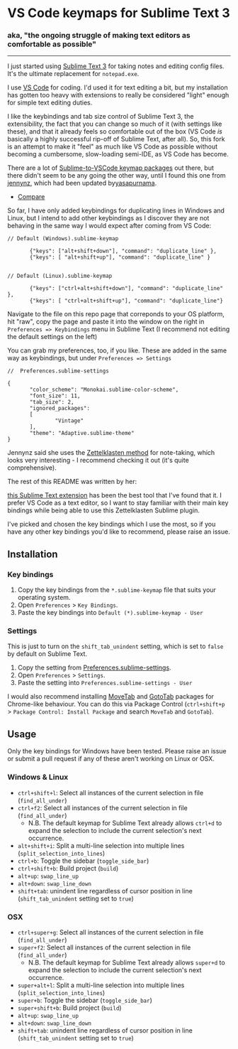 # VS Code keymaps for Sublime Text 3

### aka, "the ongoing struggle of making text editors as comfortable as possible"

---

I just started using [Sublime Text 3](https://www.sublimetext.com) for taking notes and editing config files. It's the ultimate replacement for `notepad.exe`.

I use [VS Code](https://code.visualstudio.com/) for coding. I'd used it for text editing a bit, but my installation has gotten too heavy with extensions to really be considered "light" enough for simple text editing duties.

I like the keybindings and tab size control of Sublime Text 3, the extensibility, the fact that you can change so much of it (with settings like these), and that it already feels so comfortable out of the box (VS Code _is_ basically a highly successful rip-off of Sublime Text, after all). So, this fork is an attempt to make it "feel" as much like VS Code as possible without becoming a cumbersome, slow-loading semi-IDE, as VS Code has become.

There are a lot of [Sublime-to-VSCode keymap packages](https://marketplace.visualstudio.com/items?itemName=ms-vscode.sublime-keybindings) out there, but there didn't seem to be any going the other way, until I found this one from [jennynz](https://github.com/jennynz/vscode-keybindings-for-sublime), which had been updated by[yasapurnama](https://github.com/yasapurnama/vscode-keybindings-for-sublime).

- [Compare](<(https://github.com/jennynz/vscode-keybindings-for-sublime/compare/master...yasapurnama:master)>)

So far, I have only added keybindings for duplicating lines in Windows and Linux, but I intend to add other keybindings as I discover they are not behaving in the same way I would expect after coming from VS Code:

```
// Default (Windows).sublime-keymap

       {"keys": ["alt+shift+down"], "command": "duplicate_line" },
       {"keys": [ "alt+shift+up"], "command": "duplicate_line" }


```

```
// Default (Linux).sublime-keymap

       {"keys": ["ctrl+alt+shift+down"], "command": "duplicate_line" },
       {"keys": [ "ctrl+alt+shift+up"], "command": "duplicate_line"}

```

Navigate to the file on this repo page that correponds to your OS platform, hit "raw", copy the page and paste it into the window on the right in `Preferences => Keybindings` menu in Sublime Text
(I recommend not editing the default settings on the left)

You can grab my preferences, too, if you like. These are added in the same way as keybindings, but under `Preferences => Settings`

```
//  Preferences.sublime-settings

{
       "color_scheme": "Monokai.sublime-color-scheme",
       "font_size": 11,
       "tab_size": 2,
       "ignored_packages":
       [
               "Vintage"
       ],
       "theme": "Adaptive.sublime-theme"
}

```

Jennynz said she uses the [Zettelklasten method](https://zettelkasten.de/) for note-taking, which looks very interesting - I recommend checking it out (it's quite comprehensive).

The rest of this README was written by her:

[this Sublime Text extension](https://github.com/renerocksai/sublime_zk) has been the best tool that I've found that it. I prefer VS Code as a text editor, so I want to stay familiar with their main key bindings while being able to use this Zettelklasten Sublime plugin.

I've picked and chosen the key bindings which I use the most, so if you have any other key bindings you'd like to recommend, please raise an issue.

## Installation

### Key bindings

1. Copy the key bindings from the `*.sublime-keymap` file that suits your operating system.
2. Open `Preferences` > `Key Bindings`.
3. Paste the key bindings into `Default (*).sublime-keymap - User`

### Settings

This is just to turn on the `shift_tab_unindent` setting, which is set to `false` by default on Sublime Text.

1. Copy the setting from [Preferences.sublime-settings](Preferences.sublime-settings).
2. Open `Preferences` > `Settings`.
3. Paste the setting into `Preferences.sublime-settings - User`

I would also recommend installing [MoveTab](https://github.com/SublimeText/MoveTab) and [GotoTab](https://github.com/SublimeText/GotoTab) packages for Chrome-like behaviour. You can do this via Package Control (`ctrl+shift+p` > `Package Control: Install Package` and search `MoveTab` and `GotoTab`).

## Usage

Only the key bindings for Windows have been tested. Please raise an issue or submit a pull request if any of these aren't working on Linux or OSX.

### Windows & Linux

- `ctrl+shift+l`: Select all instances of the current selection in file (`find_all_under`)
- `ctrl+f2`: Select all instances of the current selection in file (`find_all_under`)
  - N.B. The default keymap for Sublime Text already allows `ctrl+d` to expand the selection to include the current selection's next occurrence.
- `alt+shift+i`: Split a multi-line selection into multiple lines (`split_selection_into_lines`)
- `ctrl+b`: Toggle the sidebar (`toggle_side_bar`)
- `ctrl+shift+b`: Build project (`build`)
- `alt+up`: `swap_line_up`
- `alt+down`: `swap_line_down`
- `shift+tab`: unindent line regardless of cursor position in line (`shift_tab_unindent` setting set to `true`)

### OSX

- `ctrl+super+g`: Select all instances of the current selection in file (`find_all_under`)
- `super+f2`: Select all instances of the current selection in file (`find_all_under`)
  - N.B. The default keymap for Sublime Text already allows `super+d` to expand the selection to include the current selection's next occurrence.
- `super+alt+l`: Split a multi-line selection into multiple lines (`split_selection_into_lines`)
- `super+b`: Toggle the sidebar (`toggle_side_bar`)
- `super+shift+b`: Build project (`build`)
- `alt+up`: `swap_line_up`
- `alt+down`: `swap_line_down`
- `shift+tab`: unindent line regardless of cursor position in line (`shift_tab_unindent` setting set to `true`)
